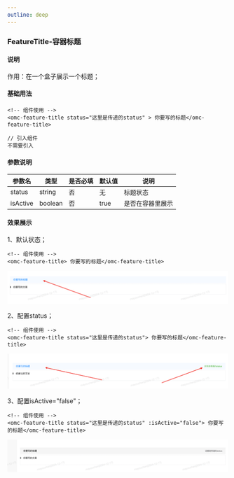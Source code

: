 ```yaml
---
outline: deep
---
```


### FeatureTitle-容器标题

#### 说明
 作用：在一个盒子展示一个标题；
#### 基础用法

```html{2}
<!-- 组件使用 -->
<omc-feature-title status="这里是传递的status" > 你要写的标题</omc-feature-title>
```

```js{2,7}
// 引入组件
不需要引入
```

#### 参数说明
| 参数名            | 类型      | 是否必填  | 默认值 | 说明 | 
| ---- | ---- | ---- |  ---- | ---- |
| status | string   | 否       | 无 | 标题状态 | 
| isActive | boolean   | 否       | true | 是否在容器里展示 | 

#### 效果展示
1、默认状态；

```html{2}
<!-- 组件使用 -->
<omc-feature-title> 你要写的标题</omc-feature-title>
```
![alt text](../../public/img/components/FeatureTitle1.png)

2、配置status；

```html{2}
<!-- 组件使用 -->
<omc-feature-title status="这里是传递的status"> 你要写的标题</omc-feature-title>
```

![alt text](../../public/img/components/FeatureTitle2.png)

3、配置isActive="false"；

```html{2}
<!-- 组件使用 -->
<omc-feature-title status="这里是传递的status" :isActive="false"> 你要写的标题</omc-feature-title>
```

![alt text](../../public/img/components/FeatureTitle3.png)






